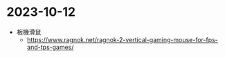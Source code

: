 # 2023-10-12

- 板機滑鼠
  - https://www.ragnok.net/ragnok-2-vertical-gaming-mouse-for-fps-and-tps-games/ 
